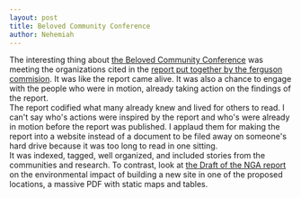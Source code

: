 ```yaml
---
layout: post
title: Beloved Community Conference
author: Nehemiah
---
```

The interesting thing about [the Beloved Community Conference](http://sjuccstl.org/beloved-community-conference-2015/) was meeting the organizations cited in the [report put together by the ferguson commision](http://forwardthroughferguson.org/). It was like the report came alive. It was also a chance to engage with the people who were in motion, already taking action on the findings of the report.  
The report codified what many already knew and lived for others to read. I can't say who's actions were inspired by the report and who's were already in motion before the report was published. I applaud them for making the report into a website instead of a document to be filed away on someone's hard drive because it was too long to read in one sitting.  
It was indexed, tagged, well organized, and included stories from the communities and research. To contrast, look at [the Draft of the NGA report](http://nextngawest.com/site/DEIS/DRAFT_EIS_NGA_West_Campus_Greater_StLouis_Area.pdf "Draft Environmental Impact Statement") on the environmental impact of building a new site in one of the proposed locations, a massive PDF with static maps and tables.
